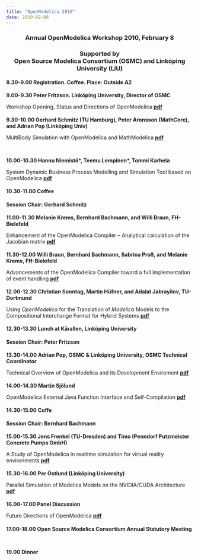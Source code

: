 ```yaml
---
title: "OpenModelica 2010"
date: 2010-02-08
---
```

<h3 style="text-align: center;">Annual OpenModelica Workshop 2010, February 8</h3>
<h3 style="text-align: center;">Supported by<br />Open Source Modelica Consortium (OSMC) and Linköping University (LiU)</h3>
<p style="margin-top: 0.19in; margin-bottom: 0.04in;"><strong>8.30-9.00 Registration. Coffee. Place: Outside A2</strong></p>
<p style="margin-top: 0.19in; margin-bottom: 0.04in;"><strong>9.00-9.30 Peter Fritzson. Linköping University, Director of OSMC</strong></p>
<p style="margin-bottom: 0in;">Workshop Opening, Status and Directions of OpenModelica <a href="https://www.ida.liu.se/~petfr27/OpenModelica2010talks/100208-Talk1-Peter-Fritzson-OpenModelicaWorkshopOpening.pdf"><strong>pdf</strong></a></p>
<p style="margin-top: 0.19in; margin-bottom: 0.04in;"><strong>9.30-10.00 </strong><strong>Gerhard Schmitz (TU Hamburg), Peter Aronsson (MathCore), and Adrian Pop (Linköping Univ) </strong></p>
<p style="margin-bottom: 0in;">MultiBody Simulation with OpenModelica and MathModelica <a href="https://www.ida.liu.se/~petfr27/OpenModelica2010talks/100208-Talk2-Schmitz-Aronsson-Pop-Libraries-MultiBody-with-OpenModelica-MathModelica.pdf"><strong>pdf</strong></a></p>
<p style="margin-bottom: 0in;">&nbsp;</p>
<p style="margin-bottom: 0in;"><span><strong>10.00-10.30 </strong></span><span><strong>Hannu Niemistö*, Teemu Lempinen*, Tommi Karhela</strong></span></p>
<p style="margin-bottom: 0in;">System Dynamic Business Process Modelling and Simulation Tool based on OpenModelica <a href="https://www.ida.liu.se/~petfr27/OpenModelica2010talks/100208-Talk3-Hannu-Niemistö-SystemDynamicBusinessProcessModellingSimulation.pdf"><strong>pdf</strong></a></p>
<p style="margin-top: 0.19in; margin-bottom: 0.04in;"><strong>10.30-11.00 Coffee</strong></p>
<p style="margin-top: 0.19in; margin-bottom: 0.04in;"><strong>Session Chair:&nbsp;Gerhard Schmitz</strong></p>
<p style="margin-top: 0.19in; margin-bottom: 0.04in;"><strong>11.00-11.30 </strong><strong>Melanie Krems, Bernhard Bachmann, and Willi Braun, FH-Bielefeld </strong></p>
<p style="margin-bottom: 0in;">Enhancement of the OpenModelica Compiler – Analytical calculation of the Jacobian matrix <a href="https://www.ida.liu.se/~petfr27/OpenModelica2010talks/100208-Talk4-MelanieKrems-Analyticalcalculationo%20theJacobianmatrix.pdf"><strong>pdf</strong></a></p>
<p style="margin-top: 0.19in; margin-bottom: 0.04in;"><strong>11.30-12.00 </strong><strong>Willi Braun, Bernhard Bachmann, Sabrina Proß, and Melanie Krems</strong><strong>, </strong><strong>FH-Bielefeld</strong></p>
<p style="margin-bottom: 0in;">Advancements of the OpenModelica Compiler toward a full implementation of event handling <a href="https://www.ida.liu.se/~petfr27/OpenModelica2010talks/100208-Talk5-WilliBraun-eventhandling.pdf"><strong>pdf</strong></a></p>
<p style="margin-top: 0.19in; margin-bottom: 0.04in;"><strong>12.00-12.30 </strong><strong>Christian Sonntag, Martin Hüfner, and Adalat Jabrayilov, TU-Dortmund</strong></p>
<p style="margin-bottom: 0in;">Using <em>OpenModelica </em>for the Translation of <em>Modelica </em>Models to the Compositional Interchange Format for Hybrid Systems <a href="https://www.ida.liu.se/~petfr27/OpenModelica2010talks/100208-Talk6-Hufner-Sonntag_MultiformOpenModelica.pdf"><strong>pdf</strong></a></p>
<p style="margin-top: 0.19in; margin-bottom: 0.04in;"><strong>12.30-13.30 Lunch at Kårallen, Linköping University</strong></p>
<p style="margin-top: 0.19in; margin-bottom: 0.04in;"><strong>Session&nbsp;Chair: Peter Fritzson</strong></p>
<p style="margin-top: 0.19in; margin-bottom: 0.04in;"><strong>13.30-14.00 Adrian Pop, OSMC &amp; Linköping University, OSMC Technical Coordinator</strong></p>
<p style="margin-bottom: 0in;">Technical Overview of OpenModelica and its Development Enviroment <a href="https://www.ida.liu.se/~petfr27/OpenModelica2010talks/100208-Talk7-Adrian-Pop-OpenModelica-Technical-overview.pdf"><strong>pdf</strong></a></p>
<p style="margin-top: 0.19in; margin-bottom: 0.04in;"><strong>14.00-14.30 </strong><strong>Martin Sjölund</strong></p>
<p style="margin-bottom: 0in;">OpenModelica External Java Function Interface and Self-Compilation <a href="http://www.ida.liu.se/~petfr27/OpenModelica2010talks/100208-Talk8-Martin-Sjölund-java-Modelica.pdf"><strong>pdf</strong></a></p>
<p style="margin-top: 0.19in; margin-bottom: 0.04in;"><strong>14.30-15.00 Coffe</strong></p>
<p style="margin-top: 0.19in; margin-bottom: 0.04in;"><strong>Session Chair:&nbsp;Bernhard Bachmann</strong></p>
<p style="margin-top: 0.19in; margin-bottom: 0.04in;"><strong>15.00-15.30 </strong><strong>Jens Frenkel </strong><strong>(TU-Dresden) </strong><strong>and Timo (Penndorf Putzmeister Concrete Pumps GmbH)</strong></p>
<p style="margin-bottom: 0in;">A Study of OpenModelica in realtime simulation for virtual reality environments <a href="https://www.ida.liu.se/~petfr27/OpenModelica2010talks/100208-Talk9-penndorf_frenkel-OpenModelica-Realtimesimulation.pdf"><strong>pdf</strong></a></p>
<p style="margin-top: 0.19in; margin-bottom: 0.04in;"><strong>15.30-16.00 </strong><strong>Per Östlund (Linköping University)</strong></p>
<p style="margin-bottom: 0in;">Parallel Simulation of Modelica Models on the NVIDIA/CUDA Architecture <a href="https://www.ida.liu.se/~petfr27/OpenModelica2010talks/100208-Talk10-Per-Östlund-Parallel-Modelica-on-Nvidia.pdf"><strong>pdf</strong></a></p>
<p style="margin-top: 0.19in; margin-bottom: 0.04in;"><strong>16.00-17.00 Panel Discussion</strong></p>
<p style="margin-bottom: 0in;">Future Directions of OpenModelica <a href="https://www.ida.liu.se/~petfr27/OpenModelica2010talks/100208-Talk11-Discussion-notes-Future-of-OpenModelica.txt"><strong>pdf</strong></a></p>
<p style="margin-top: 0.19in; margin-bottom: 0in;"><strong>17.00-18.00 Open Source Modelica Consortium Annual Statutory Meeting</strong></p>
<p style="margin-bottom: 0in;" align="right">&nbsp;</p>
<p style="margin-bottom: 0in;"><strong>19.00 Dinner</strong></p>
<p style="margin-bottom: 0in;">&nbsp;</p>
